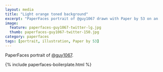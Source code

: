 ```yaml
---
layout: media
title: "Light orange toned background"
excerpt: "PaperFaces portrait of @guy1067 drawn with Paper by 53 on an iPad."
image: 
  feature: paperfaces-guy1067-twitter-lg.jpg
  thumb: paperfaces-guy1067-twitter-150.jpg
category: paperfaces
tags: [portrait, illustration, Paper by 53]
---
```


PaperFaces portrait of [@guy1067](http://twitter.com/guy1067).

{% include paperfaces-boilerplate.html %}